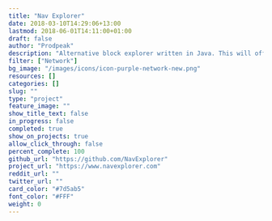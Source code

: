 ```yaml
---
title: "Nav Explorer"
date: 2018-03-10T14:29:06+13:00
lastmod: 2018-06-01T14:11:00+01:00
draft: false
author: "Prodpeak"
description: "Alternative block explorer written in Java. This will offer redundancy if there are any issues with the current cryptoid block explorer."
filter: ["Network"]
bg_image: "/images/icons/icon-purple-network-new.png"
resources: []
categories: []
slug: ""
type: "project"
feature_image: ""
show_title_text: false
in_progress: false
completed: true
show_on_projects: true
allow_click_through: false
percent_complete: 100
github_url: "https://github.com/NavExplorer"
project_url: "https://www.navexplorer.com"
reddit_url: ""
twitter_url: ""
card_color: "#7d5ab5"
font_color: "#FFF"
weight: 0
---
```

